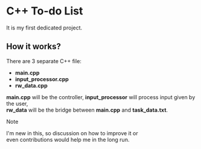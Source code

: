 # C++ To-do List
It is my first dedicated project.
## How it works?
There are 3 separate C++ file:
* **main.cpp**
* **input_processor.cpp**
* **rw_data.cpp**

**main.cpp** will be the controller, **input_processor** will process input given by the user,<br>
**rw_data** will be the bridge between **main.cpp** and **task_data.txt**.
>[!NOTE]
>I'm new in this, so discussion on how to improve it or<br>even contributions would help me in the long run.
